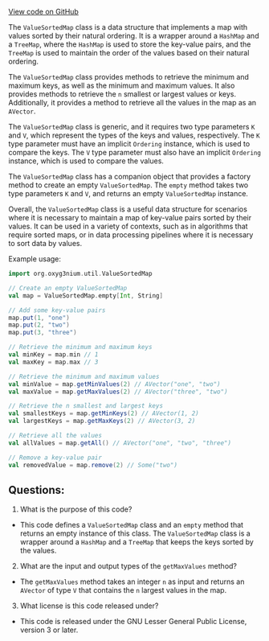 [View code on GitHub](https://github.com/oxyg3nium/oxyg3nium/util/src/main/scala/org/oxyg3nium/util/ValueSortedMap.scala)

The `ValueSortedMap` class is a data structure that implements a map with values sorted by their natural ordering. It is a wrapper around a `HashMap` and a `TreeMap`, where the `HashMap` is used to store the key-value pairs, and the `TreeMap` is used to maintain the order of the values based on their natural ordering. 

The `ValueSortedMap` class provides methods to retrieve the minimum and maximum keys, as well as the minimum and maximum values. It also provides methods to retrieve the `n` smallest or largest values or keys. Additionally, it provides a method to retrieve all the values in the map as an `AVector`.

The `ValueSortedMap` class is generic, and it requires two type parameters `K` and `V`, which represent the types of the keys and values, respectively. The `K` type parameter must have an implicit `Ordering` instance, which is used to compare the keys. The `V` type parameter must also have an implicit `Ordering` instance, which is used to compare the values.

The `ValueSortedMap` class has a companion object that provides a factory method to create an empty `ValueSortedMap`. The `empty` method takes two type parameters `K` and `V`, and returns an empty `ValueSortedMap` instance.

Overall, the `ValueSortedMap` class is a useful data structure for scenarios where it is necessary to maintain a map of key-value pairs sorted by their values. It can be used in a variety of contexts, such as in algorithms that require sorted maps, or in data processing pipelines where it is necessary to sort data by values. 

Example usage:

```scala
import org.oxyg3nium.util.ValueSortedMap

// Create an empty ValueSortedMap
val map = ValueSortedMap.empty[Int, String]

// Add some key-value pairs
map.put(1, "one")
map.put(2, "two")
map.put(3, "three")

// Retrieve the minimum and maximum keys
val minKey = map.min // 1
val maxKey = map.max // 3

// Retrieve the minimum and maximum values
val minValue = map.getMinValues(2) // AVector("one", "two")
val maxValue = map.getMaxValues(2) // AVector("three", "two")

// Retrieve the n smallest and largest keys
val smallestKeys = map.getMinKeys(2) // AVector(1, 2)
val largestKeys = map.getMaxKeys(2) // AVector(3, 2)

// Retrieve all the values
val allValues = map.getAll() // AVector("one", "two", "three")

// Remove a key-value pair
val removedValue = map.remove(2) // Some("two")
```
## Questions: 
 1. What is the purpose of this code?
- This code defines a `ValueSortedMap` class and an `empty` method that returns an empty instance of this class. The `ValueSortedMap` class is a wrapper around a `HashMap` and a `TreeMap` that keeps the keys sorted by the values.

2. What are the input and output types of the `getMaxValues` method?
- The `getMaxValues` method takes an integer `n` as input and returns an `AVector` of type `V` that contains the `n` largest values in the map.

3. What license is this code released under?
- This code is released under the GNU Lesser General Public License, version 3 or later.